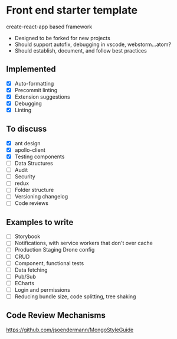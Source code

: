 # Front end starter template

create-react-app based framework

* Designed to be forked for new projects
* Should support autofix, debugging in vscode, webstorm...atom?
* Should establish, document, and follow best practices

## Implemented

* [x] Auto-formatting
* [x] Precommit linting
* [x] Extension suggestions
* [x] Debugging
* [x] Linting

## To discuss

* [x] ant design
* [x] apollo-client
* [x] Testing components
* [ ] Data Structures
* [ ] Audit
* [ ] Security
* [ ] redux
* [ ] Folder structure
* [ ] Versioning changelog
* [ ] Code reviews

## Examples to write

* [ ] Storybook
* [ ] Notifications, with service workers that don't over cache
* [ ] Production Staging Drone config
* [ ] CRUD
* [ ] Component, functional tests
* [ ] Data fetching
* [ ] Pub/Sub
* [ ] ECharts
* [ ] Login and permissions
* [ ] Reducing bundle size, code splitting, tree shaking

## Code Review Mechanisms

https://github.com/jsoendermann/MongoStyleGuide
